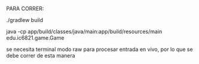 PARA CORRER:

./gradlew build

 java -cp app/build/classes/java/main:app/build/resources/main edu.ic6821.game.Game


se necesita terminal modo raw para procesar entrada en vivo, por lo que se debe correr de esta manera
